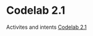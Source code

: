 # Codelab 2.1
Activites and intents
[Codelab 2.1](https://codelabs.developers.google.com/codelabs/android-training-create-an-activity/index.html?index=..%2F..%2Fandroid-training#0)
